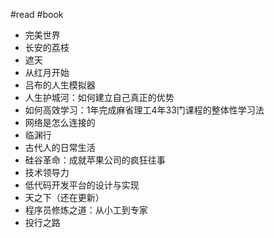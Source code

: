 
#read 
#book 

- 完美世界
- 长安的荔枝
- 遮天
- 从红月开始
- 吕布的人生模拟器
- 人生护城河：如何建立自己真正的优势
- 如何高效学习：1年完成麻省理工4年33门课程的整体性学习法
- 网络是怎么连接的
- 临渊行
- 古代人的日常生活
- 硅谷革命：成就苹果公司的疯狂往事
- 技术领导力
- 低代码开发平台的设计与实现
- 天之下（还在更新）
- 程序员修炼之道：从小工到专家
- 投行之路